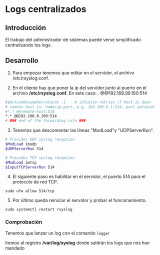 # Logs centralizados
## Introducción
El trabajo del administrador de sistemas puede verse simplificado centralizando los logs.
## Desarrollo
1. Para empezar tenemos que editar en el servidor, el archivo /etc/rsyslog.conf. 

2. En el cliente hay que poner la ip del servidor junto al puerto en el archivo **/etc/rsyslog.conf**. En este caso: *.* @@192.168.99.160:514

```bash
#$ActionResumeRetryCount -1    # infinite retries if host is down
# remote host is: name/ip:port, e.g. 192.168.0.1:514, port optional
#*.* @@remote-host:514
*.* @@192.168.0.160:514
# ### end of the forwarding rule ###
```


3. Tenemos que descomentar las líneas "ModLoad"y "UDPServerRun".


 ```bash
# Provides UDP syslog reception
$ModLoad imudp
$UDPServerRun 514
 
# Provides TCP syslog reception
$ModLoad imtcp
$InputTCPServerRun 514

 ```
4. El siguiente paso es habilitar en el servidor, el puerto 514 para el protocolo de red TCP.

```text
sudo ufw allow 514/tcp
```

 5. Por último queda reiniciar el servidor y probar el funcionamiento.

```
sudo systemctl restart rsyslog
```

### Comprobación

Tenemos que lanzar un log con el comando `logger`

Iremos al registro **/var/log/syslog** donde saldrán los logs que nos han mandado
